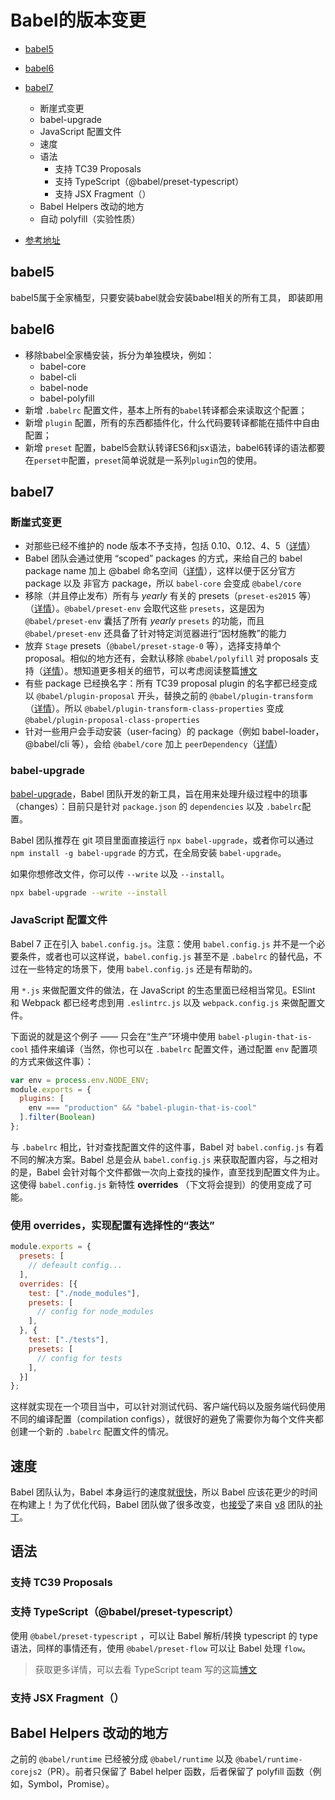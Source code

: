 # Babel的版本变更

- [babel5](#babel5) 
- [babel6](#babel6) 
- [babel7](#babel7)
    - 断崖式变更
    - babel-upgrade
    - JavaScript 配置文件
    - 速度
    - 语法
        - 支持 TC39 Proposals
        - 支持 TypeScript（@babel/preset-typescript）
        - 支持 JSX Fragment（）
    - Babel Helpers 改动的地方
    - 自动 polyfill（实验性质）

    
- [参考地址](#reference)

<h2 id="babel5">babel5</h2>

babel5属于全家桶型，只要安装babel就会安装babel相关的所有工具， 即装即用

<h2 id="babel6">babel6</h2>

- 移除babel全家桶安装，拆分为单独模块，例如：
    - babel-core
    - babel-cli
    - babel-node
    - babel-polyfill
- 新增 `.babelrc` 配置文件，基本上所有的`babel`转译都会来读取这个配置；
- 新增 `plugin` 配置，所有的东西都插件化，什么代码要转译都能在插件中自由配置；
- 新增 `preset` 配置，babel5会默认转译ES6和jsx语法，babel6转译的语法都要在`perset中`配置，`preset`简单说就是一系列`plugin`包的使用。

<h2 id="babel7">babel7</h2>

### 断崖式变更
- 对那些已经不维护的 node 版本不予支持，包括 0.10、0.12、4、5（[详情](http://babeljs.io/blog/2017/09/12/planning-for-7.0#drop-support-for-unmaintained-node-versions-010-012-5-4315-https-githubcom-babel-babel-issues-4315)）
- Babel 团队会通过使用 “scoped” packages 的方式，来给自己的 babel package name 加上 @babel 命名空间（[详情](http://babeljs.io/blog/2017/12/27/nearing-the-7.0-release#renames-scoped-packages-babel-x)），这样以便于区分官方 package 以及 非官方 package，所以 `babel-core` 会变成 `@babel/core`
- 移除（并且停止发布）所有与 *yearly* 有关的 presets（`preset-es2015` 等）（[详情](http://babeljs.io/blog/2017/12/27/nearing-the-7.0-release#deprecated-yearly-presets-eg-babel-preset-es20xx)）。`@babel/preset-env` 会取代这些 `presets`，这是因为 `@babel/preset-env` 囊括了所有 *yearly* `presets` 的功能，而且 `@babel/preset-env` 还具备了针对特定浏览器进行“因材施教”的能力
- 放弃 `Stage` presets（`@babel/preset-stage-0` 等），选择支持单个 proposal。相似的地方还有，会默认移除 `@babel/polyfill` 对 proposals 支持（[详情](https://github.com/babel/babel/pull/8440)）。想知道更多相关的细节，可以考虑阅读整篇[博文](https://babeljs.io/blog/2018/07/27/removing-babels-stage-presets)
- 有些 package 已经换名字：所有 TC39 proposal plugin 的名字都已经变成以 `@babel/plugin-proposal` 开头，替换之前的 `@babel/plugin-transform`（[详情](http://babeljs.io/blog/2017/12/27/nearing-the-7.0-release#renames-proposal)）。所以 `@babel/plugin-transform-class-properties` 变成 `@babel/plugin-proposal-class-properties`
- 针对一些用户会手动安装（user-facing）的 package（例如 babel-loader，@babel/cli 等），会给 `@babel/core` 加上 `peerDependency`（[详情](http://babeljs.io/blog/2017/12/27/nearing-the-7.0-release#peer-dependencies-integrations)）

### babel-upgrade
[babel-upgrade](https://github.com/babel/babel-upgrade)，Babel 团队开发的新工具，旨在用来处理升级过程中的琐事（changes）：目前只是针对 `package.json` 的 `dependencies` 以及 `.babelrc`配置。

Babel 团队推荐在 git 项目里面直接运行 `npx babel-upgrade`，或者你可以通过 `npm install -g babel-upgrade` 的方式，在全局安装 `babel-upgrade`。

如果你想修改文件，你可以传 `--write` 以及 `--install`。

```bash
npx babel-upgrade --write --install
```

### JavaScript 配置文件

Babel 7 正在引入 `babel.config.js`。注意：使用 `babel.config.js` 并不是一个必要条件，或者也可以这样说，`babel.config.js` 甚至不是 `.babelrc` 的替代品，不过在一些特定的场景下，使用 `babel.config.js` 还是有帮助的。

用 `*.js` 来做配置文件的做法，在 JavaScript 的生态里面已经相当常见。ESlint 和 Webpack 都已经考虑到用 `.eslintrc.js` 以及 `webpack.config.js` 来做配置文件。

下面说的就是这个例子 —— 只会在“生产”环境中使用 `babel-plugin-that-is-cool` 插件来编译（当然，你也可以在 `.babelrc` 配置文件，通过配置 `env` 配置项的方式来做这件事）：

```js
var env = process.env.NODE_ENV;
module.exports = {
  plugins: [
    env === "production" && "babel-plugin-that-is-cool"
  ].filter(Boolean)
};
```
与 `.babelrc` 相比，针对查找配置文件的这件事，Babel 对 `babel.config.js` 有着不同的解决方案。Babel 总是会从 `babel.config.js` 来获取配置内容，与之相对的是，Babel 会针对每个文件都做一次向上查找的操作，直至找到配置文件为止。这使得 `babel.config.js` 新特性 **overrides** （下文将会提到）的使用变成了可能。

### 使用 overrides，实现配置有选择性的“表达”

```js
module.exports = {
  presets: [
    // defeault config...
  ],
  overrides: [{
    test: ["./node_modules"],
    presets: [
      // config for node_modules
    ],
  }, {
    test: ["./tests"],
    presets: [
      // config for tests
    ],
  }]
};
```
这样就实现在一个项目当中，可以针对测试代码、客户端代码以及服务端代码使用不同的编译配置（compilation configs），就很好的避免了需要你为每个文件夹都创建一个新的 `.babelrc` 配置文件的情况。

## 速度

Babel 团队认为，Babel 本身运行的速度就[很快](https://twitter.com/left_pad/status/927554660508028929)，所以 Babel 应该花更少的时间在构建上！为了优化代码，Babel 团队做了很多改变，也[接受](https://twitter.com/bmeurer/status/924346958810107904)了来自 [v8](https://twitter.com/v8js) 团队的[补丁](https://twitter.com/rauchg/status/924349334346276864)。

## 语法

### 支持 TC39 Proposals

### 支持 TypeScript（@babel/preset-typescript）

使用 `@babel/preset-typescript` ，可以让 Babel 解析/转换 typescript 的 type 语法，同样的事情还有，使用 `@babel/preset-flow` 可以让 Babel 处理 `flow`。
> 获取更多详情，可以去看 TypeScript team 写的这篇[博文](https://blogs.msdn.microsoft.com/typescript/2018/08/27/typescript-and-babel-7/)

### 支持 JSX Fragment（）

## Babel Helpers 改动的地方

之前的 `@babel/runtime` 已经被分成 `@babel/runtime` 以及 `@babel/runtime-corejs2`（PR）。前者只保留了 Babel helper 函数，后者保留了 polyfill 函数（例如，Symbol，Promise）。
